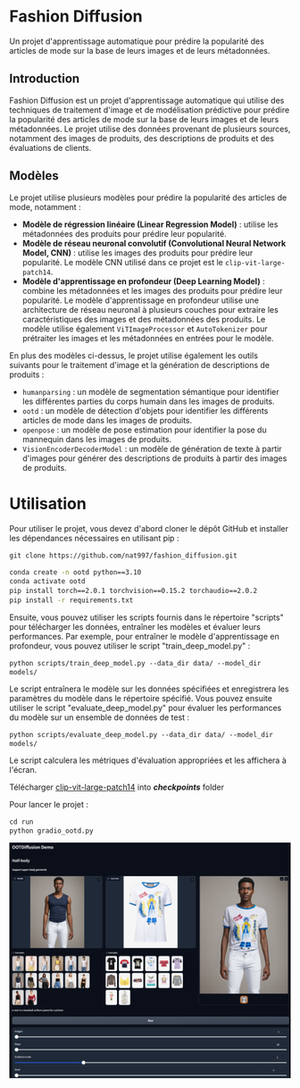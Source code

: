 # Fashion Diffusion

Un projet d'apprentissage automatique pour prédire la popularité des articles de mode sur la base de leurs images et de leurs métadonnées.

## Introduction

Fashion Diffusion est un projet d'apprentissage automatique qui utilise des techniques de traitement d'image et de modélisation prédictive pour prédire la popularité des articles de mode sur la base de leurs images et de leurs métadonnées. Le projet utilise des données provenant de plusieurs sources, notamment des images de produits, des descriptions de produits et des évaluations de clients.

## Modèles

Le projet utilise plusieurs modèles pour prédire la popularité des articles de mode, notamment :

- **Modèle de régression linéaire (Linear Regression Model)** : utilise les métadonnées des produits pour prédire leur popularité.
- **Modèle de réseau neuronal convolutif (Convolutional Neural Network Model, CNN)** : utilise les images des produits pour prédire leur popularité. Le modèle CNN utilisé dans ce projet est le `clip-vit-large-patch14`.
- **Modèle d'apprentissage en profondeur (Deep Learning Model)** : combine les métadonnées et les images des produits pour prédire leur popularité. Le modèle d'apprentissage en profondeur utilise une architecture de réseau neuronal à plusieurs couches pour extraire les caractéristiques des images et des métadonnées des produits. Le modèle utilise également `ViTImageProcessor` et `AutoTokenizer` pour prétraiter les images et les métadonnées en entrées pour le modèle.

En plus des modèles ci-dessus, le projet utilise également les outils suivants pour le traitement d'image et la génération de descriptions de produits :

- `humanparsing` : un modèle de segmentation sémantique pour identifier les différentes parties du corps humain dans les images de produits.
- `ootd` : un modèle de détection d'objets pour identifier les différents articles de mode dans les images de produits.
- `openpose` : un modèle de pose estimation pour identifier la pose du mannequin dans les images de produits.
- `VisionEncoderDecoderModel` : un modèle de génération de texte à partir d'images pour générer des descriptions de produits à partir des images de produits.

# Utilisation
Pour utiliser le projet, vous devez d'abord cloner le dépôt GitHub et installer les dépendances nécessaires en utilisant pip :

```
git clone https://github.com/nat997/fashion_diffusion.git
```

```sh
conda create -n ootd python==3.10
conda activate ootd
pip install torch==2.0.1 torchvision==0.15.2 torchaudio==2.0.2
pip install -r requirements.txt
```

Ensuite, vous pouvez utiliser les scripts fournis dans le répertoire "scripts" pour télécharger les données, entraîner les modèles et évaluer leurs performances. Par exemple, pour entraîner le modèle d'apprentissage en profondeur, vous pouvez utiliser le script "train_deep_model.py" :

```
python scripts/train_deep_model.py --data_dir data/ --model_dir models/
```
Le script entraînera le modèle sur les données spécifiées et enregistrera les paramètres du modèle dans le répertoire spécifié. Vous pouvez ensuite utiliser le script "evaluate_deep_model.py" pour évaluer les performances du modèle sur un ensemble de données de test :

```
python scripts/evaluate_deep_model.py --data_dir data/ --model_dir models/
```
Le script calculera les métriques d'évaluation appropriées et les affichera à l'écran.

Télécharger [clip-vit-large-patch14](https://huggingface.co/openai/clip-vit-large-patch14) into ***checkpoints*** folder

Pour lancer le projet :
```
cd run
python gradio_ootd.py
```

![alt text](image.png)